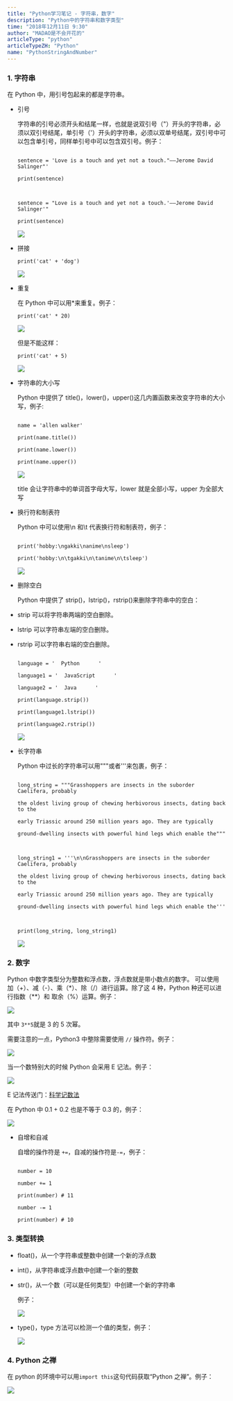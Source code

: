 ```yaml
---
title: "Python学习笔记 - 字符串，数字"
description: "Python中的字符串和数字类型"
time: "2018年12月11日 9:30"
author: "MADAO是不会开花的"
articleType: "python"
articleTypeZH: "Python"
name: "PythonStringAndNumber"
---
```


### 1. 字符串

在 Python 中，用引号包起来的都是字符串。

- 引号

  字符串的引号必须开头和结尾一样，也就是说双引号（"）开头的字符串，必须以双引号结尾，单引号（'）开头的字符串，必须以双单号结尾，双引号中可以包含单引号，同样单引号中可以包含双引号。例子：

  ```

  sentence = 'Love is a touch and yet not a touch."——Jerome David Salinger"'

  print(sentence)



  sentence = "Love is a touch and yet not a touch.'——Jerome David Salinger'"

  print(sentence)

  ```

  ![](/caisr.github.io/articlesImages/python/string_and_number/image.png)

- 拼接

  ```
  print('cat' + 'dog')
  ```

  ![](/caisr.github.io/articlesImages/python/string_and_number/image1.png)

- 重复

  在 Python 中可以用\*来重复。例子：

  ```
  print('cat' * 20)
  ```

  ![](/caisr.github.io/articlesImages/python/string_and_number/image2.png)

  但是不能这样：

  ```
  print('cat' + 5)
  ```

  ![](/caisr.github.io/articlesImages/python/string_and_number/image3.png)

- 字符串的大小写

  Python 中提供了 title()，lower()，upper()这几内置函数来改变字符串的大小写，例子:

  ```

  name = 'allen walker'

  print(name.title())

  print(name.lower())

  print(name.upper())

  ```

  ![](/caisr.github.io/articlesImages/python/string_and_number/image4.png)

  title 会让字符串中的单词首字母大写，lower 就是全部小写，upper 为全部大写

- 换行符和制表符

  Python 中可以使用\n 和\t 代表换行符和制表符，例子：

  ```

  print('hobby:\ngakki\nanime\nsleep')

  print('hobby:\n\tgakki\n\tanime\n\tsleep')

  ```

  ![](/caisr.github.io/articlesImages/python/string_and_number/image5.png)

- 删除空白

  Python 中提供了 strip()，lstrip()，rstrip()来删除字符串中的空白：

- strip 可以将字符串两端的空白删除。
- lstrip 可以字符串左端的空白删除。
- rstrip 可以字符串右端的空白删除。
  ```

  language = '  Python      '

  language1 = '  JavaScript      '

  language2 = '  Java      '

  print(language.strip())

  print(language1.lstrip())

  print(language2.rstrip())

  ```
  ![](/caisr.github.io/articlesImages/python/string_and_number/image6.png)
- 长字符串

  Python 中过长的字符串可以用"""或者'''来包裹，例子：

  ```

  long_string = """Grasshoppers are insects in the suborder Caelifera, probably

  the oldest living group of chewing herbivorous insects, dating back to the

  early Triassic around 250 million years ago. They are typically

  ground-dwelling insects with powerful hind legs which enable the"""



  long_string1 = '''\n\nGrasshoppers are insects in the suborder Caelifera, probably

  the oldest living group of chewing herbivorous insects, dating back to the

  early Triassic around 250 million years ago. They are typically

  ground-dwelling insects with powerful hind legs which enable the'''



  print(long_string, long_string1)

  ```

  ![](/caisr.github.io/articlesImages/python/string_and_number/image7.png)

### 2. 数字

Python 中数字类型分为整数和浮点数，浮点数就是带小数点的数字。
可以使用 加（+）、减（-）、乘（\*）、除（/）进行运算。除了这 4 种，Python 种还可以进行指数（\*\*）和 取余（%）运算。例子：

![](/caisr.github.io/articlesImages/python/string_and_number/image8.png)

其中 `3**5`就是 3 的 5 次幂。

需要注意的一点，Python3 中整除需要使用 `//` 操作符。例子：

![](/caisr.github.io/articlesImages/python/string_and_number/image9.png)

当一个数特别大的时候 Python 会采用 E 记法。例子：

![](/caisr.github.io/articlesImages/python/string_and_number/image10.png)

E 记法传送门：[科学记数法](https://zh.wikipedia.org/zh-hans/%E7%A7%91%E5%AD%A6%E8%AE%B0%E6%95%B0%E6%B3%95)

在 Python 中 0.1 + 0.2 也是不等于 0.3 的，例子：

![](/caisr.github.io/articlesImages/python/string_and_number/image11.png)

- 自增和自减

  自增的操作符是 `+=`，自减的操作符是`-=`，例子：

  ```

  number = 10

  number += 1

  print(number) # 11

  number -= 1

  print(number) # 10

  ```

### 3. 类型转换

- float()，从一个字符串或整数中创建一个新的浮点数
- int()，从字符串或浮点数中创建一个新的整数
- str()，从一个数（可以是任何类型）中创建一个新的字符串

  例子：

  ![](/caisr.github.io/articlesImages/python/string_and_number/image12.png)

- type()，type 方法可以检测一个值的类型，例子：

  ![](/caisr.github.io/articlesImages/python/string_and_number/image13.png)

### 4. Python 之禅

在 python 的环境中可以用`import this`这句代码获取“Python 之禅”。例子：

![](/caisr.github.io/articlesImages/python/string_and_number/image14.png)
